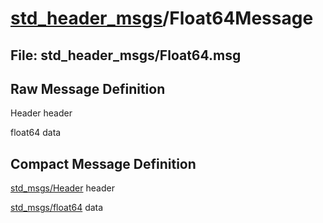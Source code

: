 # [std_header_msgs](../README.md)/Float64Message #

## File: std_header_msgs/Float64.msg
## Raw Message Definition
  
Header header  
  
float64 data  


## Compact Message Definition

[std_msgs/Header](http://docs.ros.org/en/melodic/api/std_msgs/html/msg/Header.html) header  
  
[std_msgs/float64](http://docs.ros.org/en/melodic/api/std_msgs/html/msg/Float64.html) data  
